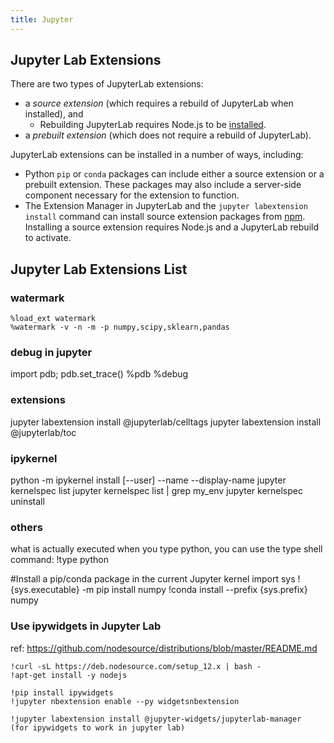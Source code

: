```yaml
---
title: Jupyter 
---
```


## Jupyter Lab Extensions

 There are two types of JupyterLab extensions: 

- a *source extension* (which requires a rebuild of JupyterLab when installed), and 
  - Rebuilding JupyterLab requires Node.js to be [installed](https://jupyterlab.readthedocs.io/en/stable/user/extensions.html#installing-nodejs).
- a *prebuilt extension* (which does not require a rebuild of JupyterLab).

JupyterLab extensions can be installed in a number of ways, including:

- Python `pip` or `conda` packages can include either a source extension or a prebuilt extension. These packages may also include a server-side component necessary for the extension to function.
- The Extension Manager in JupyterLab and the `jupyter labextension install` command can install source extension packages from [npm](https://www.npmjs.com/search?q=keywords:jupyterlab-extension). Installing a source extension requires Node.js and a JupyterLab rebuild to activate.

## Jupyter Lab Extensions List

### watermark

```
%load_ext watermark
%watermark -v -n -m -p numpy,scipy,sklearn,pandas
```

### debug in jupyter

import pdb; pdb.set_trace()
%pdb
%debug

### extensions

jupyter labextension install @jupyterlab/celltags
jupyter labextension install @jupyterlab/toc

### ipykernel

python -m ipykernel install [--user] --name <name> --display-name <nameinjupyter>
jupyter kernelspec list
jupyter kernelspec list | grep my_env
jupyter kernelspec uninstall <kernelname>

### others

what is actually executed when you type python, you can use the type shell command:
!type python

#Install a pip/conda package in the current Jupyter kernel
import sys
!{sys.executable} -m pip install numpy
!conda install --prefix {sys.prefix} numpy

### Use ipywidgets in Jupyter Lab

ref: https://github.com/nodesource/distributions/blob/master/README.md

```
!curl -sL https://deb.nodesource.com/setup_12.x | bash -
!apt-get install -y nodejs

!pip install ipywidgets
!jupyter nbextension enable --py widgetsnbextension

!jupyter labextension install @jupyter-widgets/jupyterlab-manager
(for ipywidgets to work in jupyter lab)
```

# 